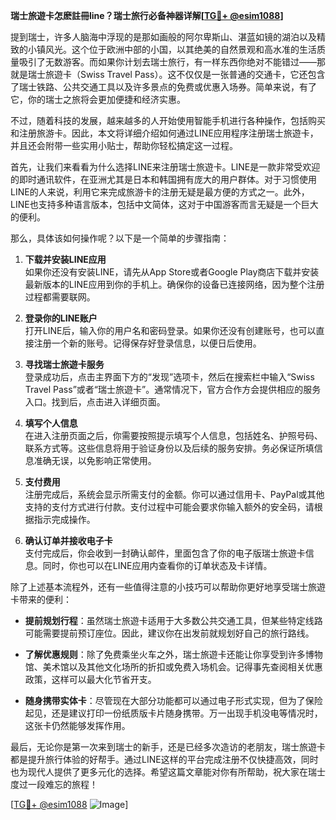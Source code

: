 **瑞士旅遊卡怎麽註冊line？瑞士旅行必备神器详解[[TG💪+ @esim1088](https://t.me/s/esim1088)]**

提到瑞士，许多人脑海中浮现的是那如画般的阿尔卑斯山、湛蓝如镜的湖泊以及精致的小镇风光。这个位于欧洲中部的小国，以其绝美的自然景观和高水准的生活质量吸引了无数游客。而如果你计划去瑞士旅行，有一样东西你绝对不能错过——那就是瑞士旅遊卡（Swiss Travel Pass）。这不仅仅是一张普通的交通卡，它还包含了瑞士铁路、公共交通工具以及许多景点的免费或优惠入场券。简单来说，有了它，你的瑞士之旅将会更加便捷和经济实惠。

不过，随着科技的发展，越来越多的人开始使用智能手机进行各种操作，包括购买和注册旅游卡。因此，本文将详细介绍如何通过LINE应用程序注册瑞士旅遊卡，并且还会附带一些实用小贴士，帮助你轻松搞定这一过程。

首先，让我们来看看为什么选择LINE来注册瑞士旅遊卡。LINE是一款非常受欢迎的即时通讯软件，在亚洲尤其是日本和韩国拥有庞大的用户群体。对于习惯使用LINE的人来说，利用它来完成旅游卡的注册无疑是最方便的方式之一。此外，LINE也支持多种语言版本，包括中文简体，这对于中国游客而言无疑是一个巨大的便利。

那么，具体该如何操作呢？以下是一个简单的步骤指南：

1. **下载并安装LINE应用**  
   如果你还没有安装LINE，请先从App Store或者Google Play商店下载并安装最新版本的LINE应用到你的手机上。确保你的设备已连接网络，因为整个注册过程都需要联网。

2. **登录你的LINE账户**  
   打开LINE后，输入你的用户名和密码登录。如果你还没有创建账号，也可以直接注册一个新的账号。记得保存好登录信息，以便日后使用。

3. **寻找瑞士旅遊卡服务**  
   登录成功后，点击主界面下方的“发现”选项卡，然后在搜索栏中输入“Swiss Travel Pass”或者“瑞士旅遊卡”。通常情况下，官方合作方会提供相应的服务入口。找到后，点击进入详细页面。

4. **填写个人信息**  
   在进入注册页面之后，你需要按照提示填写个人信息，包括姓名、护照号码、联系方式等。这些信息将用于验证身份以及后续的服务安排。务必保证所填信息准确无误，以免影响正常使用。

5. **支付费用**  
   注册完成后，系统会显示所需支付的金额。你可以通过信用卡、PayPal或其他支持的支付方式进行付款。支付过程中可能会要求你输入额外的安全码，请根据指示完成操作。

6. **确认订单并接收电子卡**  
   支付完成后，你会收到一封确认邮件，里面包含了你的电子版瑞士旅遊卡信息。同时，你也可以在LINE应用内查看你的订单状态及卡详情。

除了上述基本流程外，还有一些值得注意的小技巧可以帮助你更好地享受瑞士旅遊卡带来的便利：

- **提前规划行程**：虽然瑞士旅遊卡适用于大多数公共交通工具，但某些特定线路可能需要提前预订座位。因此，建议你在出发前就规划好自己的旅行路线。
  
- **了解优惠规则**：除了免费乘坐火车之外，瑞士旅遊卡还能让你享受到许多博物馆、美术馆以及其他文化场所的折扣或免费入场机会。记得事先查阅相关优惠政策，这样可以最大化节省开支。

- **随身携带实体卡**：尽管现在大部分功能都可以通过电子形式实现，但为了保险起见，还是建议打印一份纸质版卡片随身携带。万一出现手机没电等情况时，这张卡仍然能够发挥作用。

最后，无论你是第一次来到瑞士的新手，还是已经多次造访的老朋友，瑞士旅遊卡都是提升旅行体验的好帮手。通过LINE这样的平台完成注册不仅快捷高效，同时也为现代人提供了更多元化的选择。希望这篇文章能对你有所帮助，祝大家在瑞士度过一段难忘的旅程！

[[TG💪+ @esim1088](https://t.me/s/esim1088) ![Image](https://i.postimg.cc/4NQfJmqS/Snipaste-2025-05-13-00-14-12.png)]
